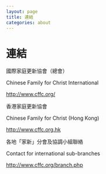 ```yaml
---
layout: page
title: 連結 
categories: about
---
```


連結
===

國際家庭更新協會（總會）

Chinese Family for Christ International

<http://www.cffc.org/>


香港家庭更新協會 

Chinese Family for Christ (Hong Kong)

<http://www.cffc.org.hk>


各地「家新」分會及協調小組聯絡 

Contact for international sub-branches

<http://www.cffc.org/branch.php>

　


